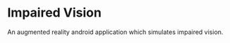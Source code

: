 Impaired Vision
===============

An augmented reality android application which simulates impaired vision.

